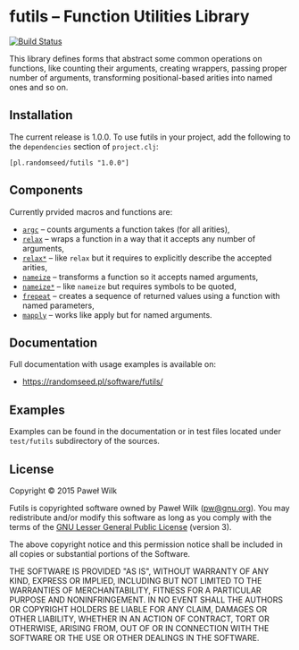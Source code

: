 # futils – Function Utilities Library

[![Build Status](https://travis-ci.org/siefca/futils.png?branch=master)](https://travis-ci.org/siefca/futils)

This library defines forms that abstract some common operations on functions,
like counting their arguments, creating wrappers, passing proper number of
arguments, transforming positional-based arities into named ones and so on.

## Installation

The current release is 1.0.0. To use futils in your project, add the following
to the `dependencies` section of `project.clj`:

```
[pl.randomseed/futils "1.0.0"]
```

## Components

Currently prvided macros and functions are:

* [`argc`][argc] – counts arguments a function takes (for all arities),
* [`relax`][relax] – wraps a function in a way that it accepts any number of
  arguments,
* [`relax*`][relax*] – like `relax` but it requires to explicitly
  describe the accepted arities,
* [`nameize`][nameize] – transforms a function so it accepts named arguments,
* [`nameize*`][nameize*] – like `nameize` but requires symbols to be quoted,
* [`frepeat`][frepeat] – creates a sequence of returned values using a function
  with named parameters,
* [`mapply`][mapply] – works like apply but for named arguments.

## Documentation

Full documentation with usage examples is available on:

* https://randomseed.pl/software/futils/

## Examples

Examples can be found in the documentation or in test files located under
`test/futils` subdirectory of the sources.

## License

Copyright © 2015 Paweł Wilk

Futils is copyrighted software owned by Paweł Wilk (pw@gnu.org). You may
redistribute and/or modify this software as long as you comply with the terms of
the [GNU Lesser General Public License][LICENSE] (version 3).

The above copyright notice and this permission notice shall be included in all
copies or substantial portions of the Software.

THE SOFTWARE IS PROVIDED "AS IS", WITHOUT WARRANTY OF ANY KIND, EXPRESS OR
IMPLIED, INCLUDING BUT NOT LIMITED TO THE WARRANTIES OF MERCHANTABILITY, FITNESS
FOR A PARTICULAR PURPOSE AND NONINFRINGEMENT. IN NO EVENT SHALL THE AUTHORS OR
COPYRIGHT HOLDERS BE LIABLE FOR ANY CLAIM, DAMAGES OR OTHER LIABILITY, WHETHER
IN AN ACTION OF CONTRACT, TORT OR OTHERWISE, ARISING FROM, OUT OF OR IN
CONNECTION WITH THE SOFTWARE OR THE USE OR OTHER DEALINGS IN THE SOFTWARE.

[NEWS.md]:    https://github.com/siefca/futils/blob/master/NEWS.md
[LICENSE]:    https://github.com/siefca/futils/blob/master/LICENSE
[argc]:       https://randomseed.pl/software/futils/#argc
[relax]:      https://randomseed.pl/software/futils/#relax
[relax*]:     https://randomseed.pl/software/futils/#relax*
[nameize]:    https://randomseed.pl/software/futils/#nameize
[nameize*]:   https://randomseed.pl/software/futils/#nameize*
[frepeat]:    https://randomseed.pl/software/futils/#frepeat
[mapply]:     https://randomseed.pl/software/futils/#mapply

